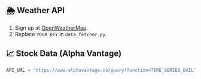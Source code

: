 ## **🌦️ Weather API**  
1. Sign up at [OpenWeatherMap](https://openweathermap.org/api).  
2. Replace `YOUR_KEY` in `data_fetcher.py`.  

## **📈 Stock Data (Alpha Vantage)**  
```python
API_URL = "https://www.alphavantage.co/query?function=TIME_SERIES_DAILY&symbol=IBM&apikey=YOUR_KEY"  